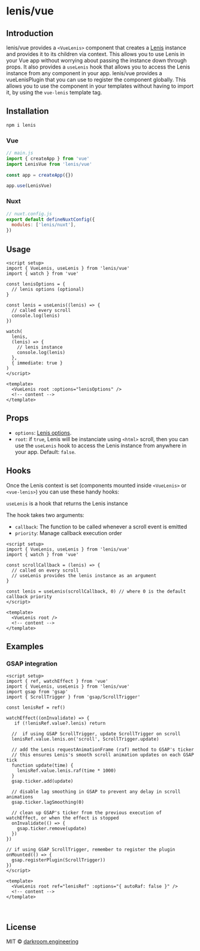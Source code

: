 # lenis/vue

## Introduction
lenis/vue provides a `<VueLenis>` component that creates a [Lenis](https://github.com/darkroomengineering/lenis) instance and provides it to its children via context. This allows you to use Lenis in your Vue app without worrying about passing the instance down through props. It also provides a `useLenis` hook that allows you to access the Lenis instance from any component in your app. lenis/vue provides a vueLenisPlugin that you can use to register the component globally. This allows you to use the component in your templates without having to import it, by using the `vue-lenis` template tag.


## Installation

```bash
npm i lenis
```

### Vue
```js
// main.js
import { createApp } from 'vue'
import LenisVue from 'lenis/vue'

const app = createApp({})

app.use(LenisVue)
```

### Nuxt 
```js
// nuxt.config.js
export default defineNuxtConfig({
  modules: ['lenis/nuxt'],
})

```

## Usage

```vue
<script setup>
import { VueLenis, useLenis } from 'lenis/vue'
import { watch } from 'vue'

const lenisOptions = {
  // lenis options (optional)
}

const lenis = useLenis((lenis) => {
  // called every scroll
  console.log(lenis)
})

watch(
  lenis,
  (lenis) => {
    // lenis instance
    console.log(lenis)
  },
  { immediate: true }
)
</script>

<template>
  <VueLenis root :options="lenisOptions" />
  <!-- content -->
</template>
```

## Props
- `options`: [Lenis options](https://github.com/darkroomengineering/lenis#instance-settings).
- `root`: if `true`, Lenis will be instanciate using `<html>` scroll, then you can use the `useLenis` hook to access the Lenis instance from anywhere in your app. Default: `false`.

## Hooks
Once the Lenis context is set (components mounted inside `<VueLenis>` or `<vue-lenis>`) you can use these handy hooks:

`useLenis` is a hook that returns the Lenis instance

The hook takes two arguments:
- `callback`: The function to be called whenever a scroll event is emitted
- `priority`: Manage callback execution order

```vue
<script setup>
import { VueLenis, useLenis } from 'lenis/vue'
import { watch } from 'vue'

const scrollCallback = (lenis) => {
  // called on every scroll
  // useLenis provides the lenis instance as an argument
}

const lenis = useLenis(scrollCallback, 0) // where 0 is the default callback priority
</script>

<template>
  <VueLenis root />
  <!-- content -->
</template>
```





## Examples

### GSAP integration

```vue
<script setup>
import { ref, watchEffect } from 'vue'
import { VueLenis, useLenis } from 'lenis/vue'
import gsap from 'gsap'
import { ScrollTrigger } from 'gsap/ScrollTrigger'

const lenisRef = ref()

watchEffect((onInvalidate) => {
   if (!lenisRef.value?.lenis) return

  //  if using GSAP ScrollTrigger, update ScrollTrigger on scroll
  lenisRef.value.lenis.on('scroll', ScrollTrigger.update)

  // add the Lenis requestAnimationFrame (raf) method to GSAP's ticker
  // this ensures Lenis's smooth scroll animation updates on each GSAP tick
  function update(time) {
    lenisRef.value.lenis.raf(time * 1000)
  }
  gsap.ticker.add(update)

  // disable lag smoothing in GSAP to prevent any delay in scroll animations
  gsap.ticker.lagSmoothing(0)

  // clean up GSAP's ticker from the previous execution of watchEffect, or when the effect is stopped
  onInvalidate(() => {
    gsap.ticker.remove(update)
  })
})

// if using GSAP ScrollTrigger, remember to register the plugin
onMounted(() => {
  gsap.registerPlugin(ScrollTrigger))
})
</script>

<template>
  <VueLenis root ref="lenisRef" :options="{ autoRaf: false }" />
  <!-- content -->
</template>
```


<br/>

## License

MIT © [darkroom.engineering](https://github.com/darkroomengineering)

